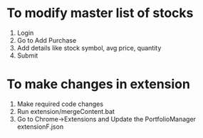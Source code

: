# To modify master list of stocks

1. Login
2. Go to Add Purchase
3. Add details like stock symbol, avg price, quantity
4. Submit

# To make changes in extension

1. Make required code changes
2. Run extension/mergeContent.bat
3. Go to Chrome->Extensions and Update the PortfolioManager extensionF.json
